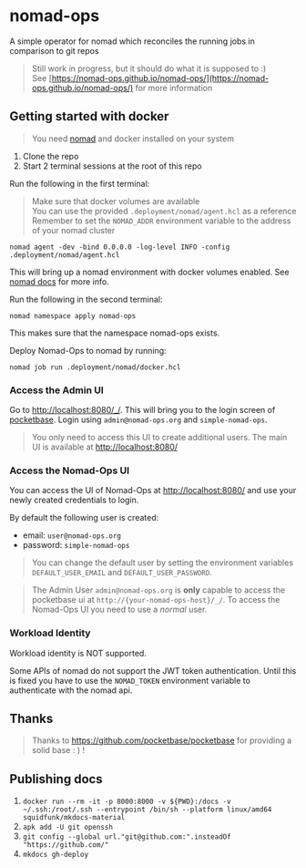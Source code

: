 # nomad-ops

A simple operator for nomad which reconciles the running jobs in comparison to git repos

> Still work in progress, but it should do what it is supposed to :)  
> See [https://nomad-ops.github.io/nomad-ops/](https://nomad-ops.github.io/nomad-ops/) for more information

## Getting started with docker

> You need [nomad](https://developer.hashicorp.com/nomad/docs/install) and docker installed on your system

1. Clone the repo
2. Start 2 terminal sessions at the root of this repo

Run the following in the first terminal:

> Make sure that docker volumes are available  
> You can use the provided `.deployment/nomad/agent.hcl` as a reference  
> Remember to set the `NOMAD_ADDR` environment variable to the address of your nomad cluster

`nomad agent -dev -bind 0.0.0.0 -log-level INFO -config .deployment/nomad/agent.hcl`

This will bring up a nomad environment with docker volumes enabled. See [nomad docs](https://developer.hashicorp.com/nomad/docs/operations/nomad-agent) for more info.

Run the following in the second terminal:

`nomad namespace apply nomad-ops`

This makes sure that the namespace nomad-ops exists.

Deploy Nomad-Ops to nomad by running:

`nomad job run .deployment/nomad/docker.hcl`

### Access the Admin UI

Go to [http://localhost:8080/_/](http://localhost:8080/_/).
This will bring you to the login screen of [pocketbase](https://pocketbase.io).
Login using `admin@nomad-ops.org` and `simple-nomad-ops`.

> You only need to access this UI to create additional users. The main UI is available at [http://localhost:8080/](http://localhost:8080/)

### Access the Nomad-Ops UI

You can access the UI of Nomad-Ops at [http://localhost:8080/](http://localhost:8080/) and use your newly created credentials to login.

By default the following user is created:

- email: `user@nomad-ops.org`
- password: `simple-nomad-ops`

> You can change the default user by setting the environment variables `DEFAULT_USER_EMAIL` and `DEFAULT_USER_PASSWORD`.

> The Admin User `admin@nomad-ops.org` is **only** capable to access the pocketbase ui at `http://{your-nomad-ops-host}/_/`. To access the Nomad-Ops UI you need to use a *normal* user.

### Workload Identity 

Workload identity is NOT supported.

Some APIs of nomad do not support the JWT token authentication. Until this is fixed you have to use the `NOMAD_TOKEN` environment variable to authenticate with the nomad api. 

## Thanks

> Thanks to https://github.com/pocketbase/pocketbase for providing a solid base : ) !

## Publishing docs

1. `docker run --rm -it -p 8000:8000 -v ${PWD}:/docs -v ~/.ssh:/root/.ssh --entrypoint /bin/sh --platform linux/amd64 squidfunk/mkdocs-material`
2. `apk add -U git openssh`
3. `git config --global url."git@github.com:".insteadOf "https://github.com/"`
4. `mkdocs gh-deploy`